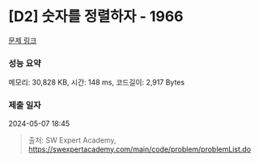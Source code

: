 # [D2] 숫자를 정렬하자 - 1966 

[문제 링크](https://swexpertacademy.com/main/code/problem/problemDetail.do?contestProbId=AV5PrmyKAWEDFAUq) 

### 성능 요약

메모리: 30,828 KB, 시간: 148 ms, 코드길이: 2,917 Bytes

### 제출 일자

2024-05-07 18:45



> 출처: SW Expert Academy, https://swexpertacademy.com/main/code/problem/problemList.do